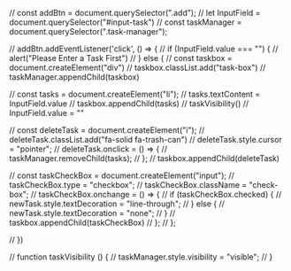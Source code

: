// const addBtn = document.querySelector(".add");
// let InputField = document.querySelector("#input-task")
// const taskManager = document.querySelector(".task-manager");

// addBtn.addEventListener('click', () => {
//     if (InputField.value === "") {
//         alert("Please Enter a Task First")
//     } else {
//         const taskbox = document.createElement("div")
//         taskbox.classList.add("task-box")
//         taskManager.appendChild(taskbox)

//         const tasks = document.createElement("li");
//         tasks.textContent = InputField.value
//         taskbox.appendChild(tasks)
//         taskVisibility()
//         InputField.value = ""


//         const deleteTask = document.createElement("i");
//         deleteTask.classList.add("fa-solid fa-trash-can")
//         deleteTask.style.cursor = "pointer";
//         deleteTask.onclick = () => {
//             taskManager.removeChild(tasks);
//         };
//         taskbox.appendChild(deleteTask)

//         const taskCheckBox = document.createElement("input");
//         taskCheckBox.type = "checkbox";
//         taskCheckBox.className = "check-box";
//         taskCheckBox.onchange = () => {
//             if (taskCheckBox.checked) {
//                 newTask.style.textDecoration = "line-through";
//             } else {
//                 newTask.style.textDecoration = "none";
//             }
//             taskbox.appendChild(taskCheckBox)
//         };
//     };

// })

// function taskVisibility () {
//     taskManager.style.visibility = "visible";
// }